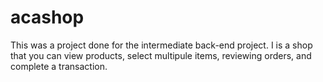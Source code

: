 # acashop
This was a project done for the intermediate back-end project. I is a shop that you can view products, select multipule items, reviewing orders, and complete a transaction.
